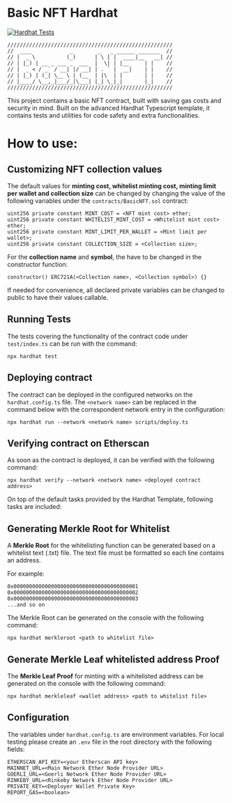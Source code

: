 # Basic NFT Hardhat 

[![Hardhat Tests](https://github.com/alexlima403/basic-nft/actions/workflows/hardhat.yml/badge.svg)](https://github.com/alexlima403/basic-nft/actions/workflows/hardhat.yml)

```shell
/////////////////////////////////////////////////////
//  ____            _        _   _ ______ _______  //
// |  _ \          (_)      | \ | |  ____|__   __| //
// | |_) | __ _ ___ _  ___  |  \| | |__     | |    //
// |  _ < / _` / __| |/ __| | . ` |  __|    | |    //
// | |_) | (_| \__ \ | (__  | |\  | |       | |    //
// |____/ \__,_|___/_|\___| |_| \_|_|       |_|    //
/////////////////////////////////////////////////////
```
This project contains a basic NFT contract, built with saving gas costs and security in mind.
Built on the advanced Hardhat Typescript template, it contains tests and utilities for code safety
and extra functionalities.

# How to use:

## Customizing NFT collection values

The default values for **minting cost, whitelist minting cost, minting limit per wallet and collection size**
can be changed by changing the value of the following variables under the `contracts/BasicNFT.sol` contract: 

```shell
uint256 private constant MINT_COST = <NFT mint cost> ether; 
uint256 private constant WHITELIST_MINT_COST = <Whitelist mint cost> ether;
uint256 private constant MINT_LIMIT_PER_WALLET = <Mint limit per wallet>; 
uint256 private constant COLLECTION_SIZE = <Collection size>;
```

For the **collection name** and **symbol**, the have to be changed in the constructor function:

```shell
constructor() ERC721A(<Collection name>, <Collection symbol>) {}
```

If needed for convenience, all declared private variables can be changed to public to have their values callable. 

## Running Tests

The tests covering the functionality of the contract code under `test/index.ts` can be run with the command:

```shell
npx hardhat test
```

## Deploying contract

The contract can be deployed in the configured networks on the `hardhat.config.ts` file.
The `<network name>` can be replaced in the command below with the correspondent network entry in the configuration:

```shell
npx hardhat run --network <network name> scripts/deploy.ts
```

## Verifying contract on Etherscan

As soon as the contract is deployed, it can be verified with the following command:

```shell
npx hardhat verify --network <network name> <deployed contract address> 
```


On top of the default tasks provided by the Hardhat Template, following tasks are included:

## Generating Merkle Root for Whitelist

A **Merkle Root** for the whitelisting function can be generated based on a whitelist text (.txt) file.
The text file must be formatted so each line contains an address.

For example:

```shell
0x0000000000000000000000000000000000000001
0x0000000000000000000000000000000000000002
0x0000000000000000000000000000000000000003
...and so on
```

The Merkle Root can be generated on the console with the following command:

```shell
npx hardhat merkleroot <path to whitelist file>
```

## Generate Merkle Leaf whitelisted address Proof

The **Merkle Leaf Proof** for minting with a whitelisted address can be generated on the console with the following command:

```shell
npx hardhat merkleleaf <wallet address> <path to whitelist file>
```

## Configuration

The variables under `hardhat.config.ts` are environment variables. For local testing please create an `.env` file in the root directory with the following fields:

```shell
ETHERSCAN_API_KEY=<your Etherscan API key>
MAINNET_URL=<Main Network Ether Node Provider URL>
GOERLI_URL=<Goerli Network Ether Node Provider URL>
RINKEBY_URL=<Rinkeby Network Ether Node Provider URL>
PRIVATE_KEY=<Deployer Wallet Private Key>
REPORT_GAS=<boolean>
```
